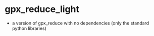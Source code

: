 # gpx_reduce_light
- a version of gpx_reduce with no dependencies (only the standard python libraries)
